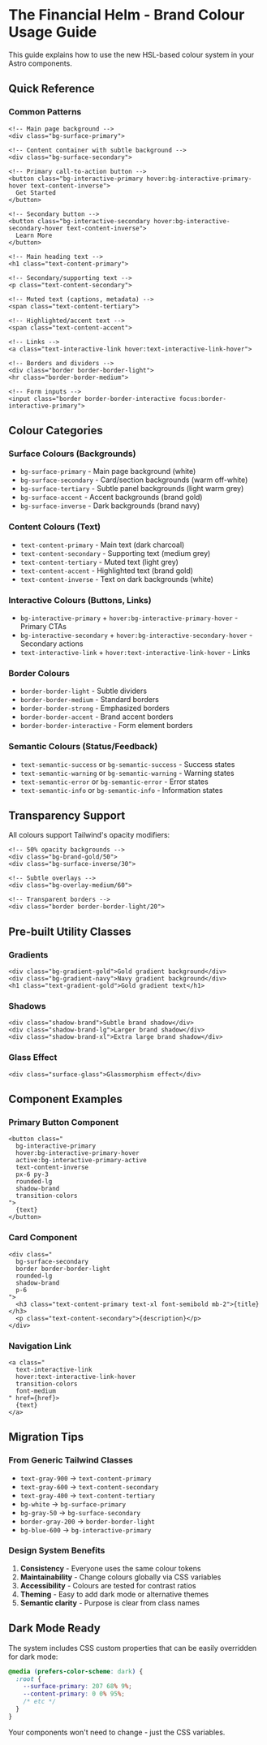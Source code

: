 # The Financial Helm - Brand Colour Usage Guide

This guide explains how to use the new HSL-based colour system in your Astro components.

## Quick Reference

### Common Patterns

```astro
<!-- Main page background -->
<div class="bg-surface-primary">

<!-- Content container with subtle background -->
<div class="bg-surface-secondary">

<!-- Primary call-to-action button -->
<button class="bg-interactive-primary hover:bg-interactive-primary-hover text-content-inverse">
  Get Started
</button>

<!-- Secondary button -->
<button class="bg-interactive-secondary hover:bg-interactive-secondary-hover text-content-inverse">
  Learn More
</button>

<!-- Main heading text -->
<h1 class="text-content-primary">

<!-- Secondary/supporting text -->
<p class="text-content-secondary">

<!-- Muted text (captions, metadata) -->
<span class="text-content-tertiary">

<!-- Highlighted/accent text -->
<span class="text-content-accent">

<!-- Links -->
<a class="text-interactive-link hover:text-interactive-link-hover">

<!-- Borders and dividers -->
<div class="border border-border-light">
<hr class="border-border-medium">

<!-- Form inputs -->
<input class="border border-border-interactive focus:border-interactive-primary">
```

## Colour Categories

### Surface Colours (Backgrounds)
- `bg-surface-primary` - Main page background (white)
- `bg-surface-secondary` - Card/section backgrounds (warm off-white)
- `bg-surface-tertiary` - Subtle panel backgrounds (light warm grey)
- `bg-surface-accent` - Accent backgrounds (brand gold)
- `bg-surface-inverse` - Dark backgrounds (brand navy)

### Content Colours (Text)
- `text-content-primary` - Main text (dark charcoal)
- `text-content-secondary` - Supporting text (medium grey)
- `text-content-tertiary` - Muted text (light grey)
- `text-content-accent` - Highlighted text (brand gold)
- `text-content-inverse` - Text on dark backgrounds (white)

### Interactive Colours (Buttons, Links)
- `bg-interactive-primary` + `hover:bg-interactive-primary-hover` - Primary CTAs
- `bg-interactive-secondary` + `hover:bg-interactive-secondary-hover` - Secondary actions
- `text-interactive-link` + `hover:text-interactive-link-hover` - Links

### Border Colours
- `border-border-light` - Subtle dividers
- `border-border-medium` - Standard borders
- `border-border-strong` - Emphasized borders
- `border-border-accent` - Brand accent borders
- `border-border-interactive` - Form element borders

### Semantic Colours (Status/Feedback)
- `text-semantic-success` or `bg-semantic-success` - Success states
- `text-semantic-warning` or `bg-semantic-warning` - Warning states
- `text-semantic-error` or `bg-semantic-error` - Error states
- `text-semantic-info` or `bg-semantic-info` - Information states

## Transparency Support

All colours support Tailwind's opacity modifiers:

```astro
<!-- 50% opacity backgrounds -->
<div class="bg-brand-gold/50">
<div class="bg-surface-inverse/30">

<!-- Subtle overlays -->
<div class="bg-overlay-medium/60">

<!-- Transparent borders -->
<div class="border border-border-light/20">
```

## Pre-built Utility Classes

### Gradients
```astro
<div class="bg-gradient-gold">Gold gradient background</div>
<div class="bg-gradient-navy">Navy gradient background</div>
<h1 class="text-gradient-gold">Gold gradient text</h1>
```

### Shadows
```astro
<div class="shadow-brand">Subtle brand shadow</div>
<div class="shadow-brand-lg">Larger brand shadow</div>
<div class="shadow-brand-xl">Extra large brand shadow</div>
```

### Glass Effect
```astro
<div class="surface-glass">Glassmorphism effect</div>
```

## Component Examples

### Primary Button Component
```astro
<button class="
  bg-interactive-primary 
  hover:bg-interactive-primary-hover 
  active:bg-interactive-primary-active
  text-content-inverse
  px-6 py-3 
  rounded-lg 
  shadow-brand
  transition-colors
">
  {text}
</button>
```

### Card Component
```astro
<div class="
  bg-surface-secondary 
  border border-border-light 
  rounded-lg 
  shadow-brand
  p-6
">
  <h3 class="text-content-primary text-xl font-semibold mb-2">{title}</h3>
  <p class="text-content-secondary">{description}</p>
</div>
```

### Navigation Link
```astro
<a class="
  text-interactive-link 
  hover:text-interactive-link-hover
  transition-colors
  font-medium
" href={href}>
  {text}
</a>
```

## Migration Tips

### From Generic Tailwind Classes
- `text-gray-900` → `text-content-primary`
- `text-gray-600` → `text-content-secondary`
- `text-gray-400` → `text-content-tertiary`
- `bg-white` → `bg-surface-primary`
- `bg-gray-50` → `bg-surface-secondary`
- `border-gray-200` → `border-border-light`
- `bg-blue-600` → `bg-interactive-primary`

### Design System Benefits
1. **Consistency** - Everyone uses the same colour tokens
2. **Maintainability** - Change colours globally via CSS variables
3. **Accessibility** - Colours are tested for contrast ratios
4. **Theming** - Easy to add dark mode or alternative themes
5. **Semantic clarity** - Purpose is clear from class names

## Dark Mode Ready

The system includes CSS custom properties that can be easily overridden for dark mode:

```css
@media (prefers-color-scheme: dark) {
  :root {
    --surface-primary: 207 68% 9%;
    --content-primary: 0 0% 95%;
    /* etc */
  }
}
```

Your components won't need to change - just the CSS variables.
